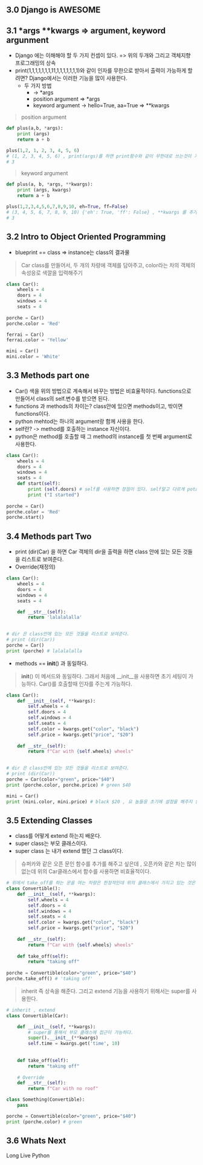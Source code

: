 ## 3.0 Django is AWESOME

## 3.1 *args **kwargs => argument, keyword argunment
* Django 에는 이해해야 할 두 가지 컨셉이 있다. => 위의 두개와 그리고 객체지향 프로그래밍의 상속
* print(1,1,1,1,1,1,1,11,1,1,1,1,1,1,1)와 같이 인자를 무한으로 받아서 출력이 가능하게 할려면? Django에서는 이러한 기능을 많이 사용한다.
  * 두 가지 방법
    * -> *args
    * position argument => *args
    * keyword argument -> hello=True, aa=True => **kwargs

> position argument
```python
def plus(a,b, *args):
    print (args)
    return a + b

plus(1,2, 1, 2, 3, 4, 5, 6)
# (1, 2, 3, 4, 5, 6) , print(args)를 하면 print함수와 같이 무한대로 쓰는것이 가능하고, tuple형태로 받는다.
# 3
```

> keyword argument
```python
def plus(a, b, *args, **kwargs):
    print (args, kwargs)
    return a + b

plus(1,2,3,4,5,6,7,8,9,10, eh=True, ff=False)
# (3, 4, 5, 6, 7, 8, 9, 10) {'eh': True, 'ff': False} , **kwargs 를 추가하면 딕셔너리 형태로 데이터를 가지게 된다.
# 3
```

## 3.2 Intro to Object Oriented Programming
* blueprint  == class => instance는 class의 결과물
> Car class를 만들어서, 두 개의 차량에 객체를 담아주고, color라는 차의 객체의 속성응로 색깔을 입력해주기
```python
class Car():
    wheels = 4
    doors = 4
    windows = 4
    seats = 4
    
porche = Car()
porche.color = 'Red'

ferrai = Car()
ferrai.color = 'Yellow'

mini = Car()
mini.color = 'White'
```

## 3.3 Methods part one
* Car() 색을 위의 방법으로 계속해서 바꾸는 방법은 비효율적이다. functions으로 만들어서 class의 self.변수를 받으면 된다.
* functions 과 methods의 차이는? class안에 있으면 methods이고, 밖이면 functions이다.
* python mehtod는 하나의 argument랑 함께 사용을 한다. 
* self란? -> method를 호출하는 instance 자신이다.
* python은 method를 호출할 때 그 method의 instance를 첫 번째 argument로 사용한다.
```python
class Car():
    wheels = 4
    doors = 4
    windows = 4
    seats = 4
    def start(self):
        print (self.doors) # self를 사용하면 장점이 있다. self말고 다르게 potato나 아무거나 하나는 꼭 있어야 한다.
        print ("I started")
        
porche = Car()
porche.color = 'Red'
porche.start()

```

## 3.4 Methods part Two
* print (dir(Car) 을 하면 Car 객체의 dir을 출력을 하면 class 안에 있는 모든 것들을 리스트로 보여준다.
* Override(재정의)

```python
class Car():
    wheels = 4
    doors = 4
    windows = 4
    seats = 4

    def __str__(self):
        return 'lalalalalla'
        

# dir 은 class안에 있는 모든 것들을 리스트로 보여준다.
# print (dir(Car))
porche = Car()
print (porche) # lalalalalla
```
* methods == __init__() 과 동일하다.

> __init__() 이 메서드와 동일하다. 그래서 처음에 __init__을 사용하면 초기 세팅이 가능하다. Car()를 호출할때 인자를 주는게 가능하다.
```python
class Car():    
    def __init__(self, **kwargs):
        self.wheels = 4
        self.doors = 4
        self.windows = 4
        self.seats = 4
        self.color = kwargs.get("color", "black")
        self.price = kwargs.get("price", "$20")
    
    def __str__(self):
        return f"Car with {self.wheels} wheels"
    

# dir 은 class안에 있는 모든 것들을 리스트로 보여준다.
# print (dir(Car))
porche = Car(color="green", price="$40")
print (porche.color, porche.price) # green $40

mini = Car()
print (mini.color, mini.price) # black $20 , 요 놈들응 초기에 설정을 해주지 않아서 값이 __init__에서 설정해준것이 들어간다.
```
## 3.5 Extending Classes
* class를 어떻게 extend 하는지 배운다.
* super class는 부모 클래스이다.
* super class 는 내가 extend 했던 그 class이다.

> 슈퍼카와 같은 오픈 문인 함수를 추가를 해주고 싶은데 , 오픈카와 같은 차는 많이 없는데 위의 Car클래스에서 함수를 사용하면 비효율적이다.
```python
# 위에서 take_off를 하는 문을 여는 차량은 한정적인데 위의 클래스에서 가지고 있는 것은 비효율적이다.
class Convertible():    
    def __init__(self, **kwargs):
        self.wheels = 4
        self.doors = 4
        self.windows = 4
        self.seats = 4
        self.color = kwargs.get("color", "black")
        self.price = kwargs.get("price", "$20")
    
    def __str__(self):
        return f"Car with {self.wheels} wheels"
    
    def take_off(self):
        return "taking off"
    
porche = Convertible(color="green", price="$40")
porche.take_off() # 'taking off'
```

> inherit 즉 상속을 해준다. 그리고 extend 기능을 사용하기 위해서는 super를 사용한다.
```python
# inherit , extend
class Convertible(Car):

    def __init__(self, **kwargs):
        # super를 통해서 부모 클래스에 접근이 가능하다.
        super().__init__(**kwargs)
        self.time = kwargs.get('time', 10) 
        
        
    def take_off(self):
        return "taking off"
    
    # Override
    def __str__(self):
        return f"Car with no roof"

class Something(Convertible):
    pass

porche = Convertible(color="green", price="$40")
print (porche.color) # green
```

## 3.6 Whats Next
Long Live Python


 
